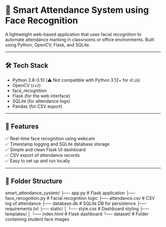 # 📸 Smart Attendance System using Face Recognition

A lightweight web-based application that uses facial recognition to automate attendance marking in classrooms or office environments. Built using Python, OpenCV, Flask, and SQLite.

---

## 🛠 Tech Stack

- Python 3.8–3.10 (⚠️ Not compatible with Python 3.12+ for `dlib`)
- OpenCV (`cv2`)
- face_recognition
- Flask (for the web interface)
- SQLite (for attendance logs)
- Pandas (for CSV export)

---

## 🎯 Features

✅ Real-time face recognition using webcam  
✅ Timestamp logging and SQLite database storage  
✅ Simple and clean Flask UI dashboard  
✅ CSV export of attendance records  
✅ Easy to set up and run locally

---

## 📁 Folder Structure
smart_attendance_system/
├── app.py # Flask application
├── face_recognition.py # Facial recognition logic
├── attendance.csv # CSV log of attendance
├── database.db # SQLite DB for persistence
├── requirements.txt
├── static/
│ └── style.css # Dashboard styling
├── templates/
│ └── index.html # Flask dashboard
└── dataset/ # Folder containing student face images
